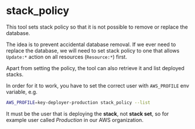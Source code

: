 # stack_policy

This tool sets stack policy so that it is not possible to remove or replace
the database.

The idea is to prevent accidental database removal.
If we ever need to replace the database, we will need to set stack policy to
one that allows `Update:*` action on all resources (`Resource:*`) first.

Apart from setting the policy, the tool can also retrieve it and list deployed stacks.

In order for it to work, you have to set the correct user with `AWS_PROFILE` env variable, e.g.
```bash
AWS_PROFILE=key-deployer-production stack_policy --list
```
It must be the user that is deploying the **stack**, not **stack set**, so for example user called
_Production_ in our AWS organization.
